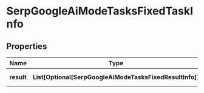# SerpGoogleAiModeTasksFixedTaskInfo


## Properties

| Name | Type | Description | Notes |
|------------ | ------------- | ------------- | -------------|
**result** | **List[Optional[SerpGoogleAiModeTasksFixedResultInfo]]** | array of results |[optional]|